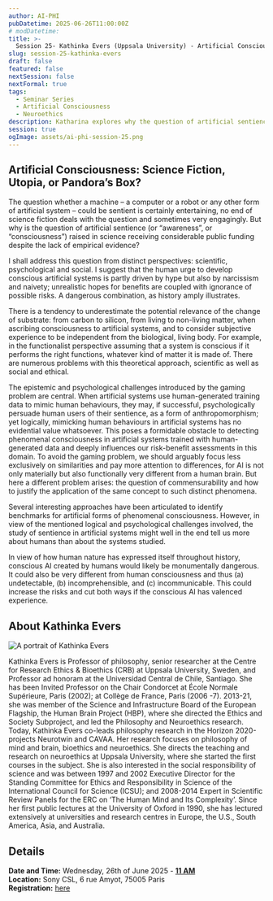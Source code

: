 ```yaml
---
author: AI-PHI
pubDatetime: 2025-06-26T11:00:00Z
# modDatetime:
title: >-
  Session 25- Kathinka Evers (Uppsala University) - Artificial Consciousness: Science Fiction, Utopia, or Pandora’s Box?
slug: session-25-kathinka-evers
draft: false
featured: false
nextSession: false
nextFormal: true
tags:
  - Seminar Series
  - Artificial Consciousness
  - Neuroethics
description: Katharina explores why the question of artificial sentience (or “awareness”, or “consciousness”) is raised in science receiving considerable public funding despite the lack of empirical evidence? What this might mean and what the implications of it are.
session: true
ogImage: assets/ai-phi-session-25.png
---
```


## Artificial Consciousness: Science Fiction, Utopia, or Pandora’s Box?

The question whether a machine – a computer or a robot or any other form of artificial system – could be sentient is certainly entertaining, no end of science fiction deals with the question and sometimes very engagingly. But why is the question of artificial sentience (or “awareness”, or “consciousness”) raised in science receiving considerable public funding despite the lack of empirical evidence?

I shall address this question from distinct perspectives: scientific, psychological and social. I suggest that the human urge to develop conscious artificial systems is partly driven by hype but also by narcissism and naivety; unrealistic hopes for benefits are coupled with ignorance of possible risks. A dangerous combination, as history amply illustrates.

There is a tendency to underestimate the potential relevance of the change of substrate: from carbon to silicon, from living to non-living matter, when ascribing consciousness to artificial systems, and to consider subjective experience to be independent from the biological, living body. For example, in the functionalist perspective assuming that a system is conscious if it performs the right functions, whatever kind of matter it is made of. There are numerous problems with this theoretical approach, scientific as well as social and ethical.

The epistemic and psychological challenges introduced by the gaming problem are central. When artificial systems use human-generated training data to mimic human behaviours, they may, if successful, psychologically persuade human users of their sentience, as a form of anthropomorphism; yet logically, mimicking human behaviours in artificial systems has no evidential value whatsoever. This poses a formidable obstacle to detecting phenomenal consciousness in artificial systems trained with human-generated data and deeply influences our risk-benefit assessments in this domain. To avoid the gaming problem, we should arguably focus less exclusively on similarities and pay more attention to differences, for AI is not only materially but also functionally very different from a human brain. But here a different problem arises: the question of commensurability and how to justify the application of the same concept to such distinct phenomena.

Several interesting approaches have been articulated to identify benchmarks for artificial forms of phenomenal consciousness. However, in view of the mentioned logical and psychological challenges involved, the study of sentience in artificial systems might well in the end tell us more about humans than about the systems studied.

In view of how human nature has expressed itself throughout history, conscious AI created by humans would likely be monumentally dangerous. It could also be very different from human consciousness and thus (a) undetectable, (b) incomprehensible, and (c) incommunicable. This could increase the risks and cut both ways if the conscious AI has valenced experience.

## About Kathinka Evers

<img src="/assets/ai-phi-kathinka-evers-small.png" alt="A portrait of Kathinka Evers" />

Kathinka Evers is Professor of philosophy, senior researcher at the Centre for Research Ethics & Bioethics (CRB) at Uppsala University, Sweden, and Professor ad honoram at the Universidad Central de Chile, Santiago. She has been Invited Professor on the Chair Condorcet at École Normale Supérieure, Paris (2002); at Collège de France, Paris (2006 -7). 2013-21, she was member of the Science and Infrastructure Board of the European Flagship, the Human Brain Project (HBP), where she directed the Ethics and Society Subproject, and led the Philosophy and Neuroethics research. Today, Kathinka Evers co-leads philosophy research in the Horizon 2020-projects Neurotwin and CAVAA. Her research focuses on philosophy of mind and brain, bioethics and neuroethics. She directs the teaching and research on neuroethics at Uppsala University, where she started the first courses in the subject. She is also interested in the social responsibility of science and was between 1997 and 2002 Executive Director for the Standing Committee for Ethics and Responsibility in Science of the International Council for Science (ICSU); and 2008-2014 Expert in Scientific Review Panels for the ERC on ‘The Human Mind and Its Complexity’. Since her first public lectures at the University of Oxford in 1990, she has lectured extensively at universities and research centres in Europe, the U.S., South America, Asia, and Australia.

<!-- PDF: AI-PHI-25_KEVERS.pdf | title: "Artificial Consciousness: Science Fiction, Utopia, or Pandora’s Box?" by Kathinka Evers | type: presentation -->

## Details

**Date and Time:** Wednesday, 26th of June 2025 - <u>**11 AM**</u>  
**Location:** Sony CSL, 6 rue Amyot, 75005 Paris  
**Registration:** [here](https://lu.ma/v0eezp2a)
